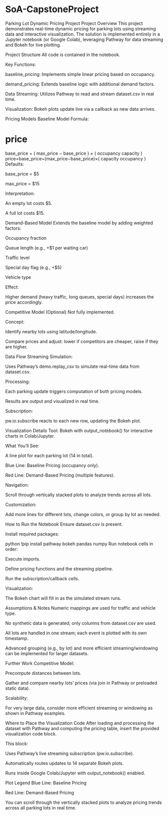 # SoA-CapstoneProject

Parking Lot Dynamic Pricing Project
Project Overview
This project demonstrates real-time dynamic pricing for parking lots using streaming data and interactive visualization. The solution is implemented entirely in a Jupyter notebook (or Google Colab), leveraging Pathway for data streaming and Bokeh for live plotting.

Project Structure
All code is contained in the notebook.

Key Functions:

baseline_pricing: Implements simple linear pricing based on occupancy.

demand_pricing: Extends baseline logic with additional demand factors.

Data Streaming: Utilizes Pathway to read and stream dataset.csv in real time.

Visualization: Bokeh plots update live via a callback as new data arrives.

Pricing Models
Baseline Model
Formula:

price
=
base_price
+
(
max_price
−
base_price
)
×
(
occupancy
capacity
)
price=base_price+(max_price−base_price)×( 
capacity
occupancy
 )
Defaults:

base_price = $5

max_price = $15

Interpretation:

An empty lot costs $5.

A full lot costs $15.

Demand-Based Model
Extends the baseline model by adding weighted factors:

Occupancy fraction

Queue length (e.g., +$1 per waiting car)

Traffic level

Special day flag (e.g., +$5)

Vehicle type

Effect:

Higher demand (heavy traffic, long queues, special days) increases the price accordingly.

Competitive Model (Optional)
Not fully implemented.

Concept:

Identify nearby lots using latitude/longitude.

Compare prices and adjust: lower if competitors are cheaper, raise if they are higher.

Data Flow
Streaming Simulation:

Uses Pathway’s demo.replay_csv to simulate real-time data from dataset.csv.

Processing:

Each parking update triggers computation of both pricing models.

Results are output and visualized in real time.

Subscription:

pw.io.subscribe reacts to each new row, updating the Bokeh plot.

Visualization Details
Tool: Bokeh with output_notebook() for interactive charts in Colab/Jupyter.

What You’ll See:

A line plot for each parking lot (14 in total).

Blue Line: Baseline Pricing (occupancy only).

Red Line: Demand-Based Pricing (multiple features).

Navigation:

Scroll through vertically stacked plots to analyze trends across all lots.

Customization:

Add more lines for different lots, change colors, or group by lot as needed.

How to Run the Notebook
Ensure dataset.csv is present.

Install required packages:

python
!pip install pathway bokeh pandas numpy
Run notebook cells in order:

Execute imports.

Define pricing functions and the streaming pipeline.

Run the subscription/callback cells.

Visualization:

The Bokeh chart will fill in as the simulated stream runs.

Assumptions & Notes
Numeric mappings are used for traffic and vehicle type.

No synthetic data is generated; only columns from dataset.csv are used.

All lots are handled in one stream; each event is plotted with its own timestamp.

Advanced grouping (e.g., by lot) and more efficient streaming/windowing can be implemented for larger datasets.

Further Work
Competitive Model:

Precompute distances between lots.

Gather and compare nearby lots’ prices (via join in Pathway or preloaded static data).

Scalability:

For very large data, consider more efficient streaming or windowing as shown in Pathway examples.

Where to Place the Visualization Code
After loading and processing the dataset with Pathway and computing the pricing table, insert the provided visualization code block.

This block:

Uses Pathway’s live streaming subscription (pw.io.subscribe).

Automatically routes updates to 14 separate Bokeh plots.

Runs inside Google Colab/Jupyter with output_notebook() enabled.

Plot Legend
Blue Line: Baseline Pricing

Red Line: Demand-Based Pricing

You can scroll through the vertically stacked plots to analyze pricing trends across all parking lots in real time.

